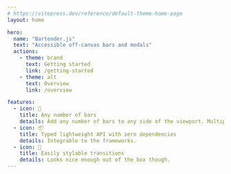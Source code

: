 ```yaml
---
# https://vitepress.dev/reference/default-theme-home-page
layout: home

hero:
  name: "Bartender.js"
  text: "Accessible off-canvas bars and modals"
  actions:
    - theme: brand
      text: Getting started
      link: /getting-started
    - theme: alt
      text: Overview
      link: /overview

features:
  - icon: 🍻
    title: Any number of bars
    details: Add any number of bars to any side of the viewport. Multiple bars can be open simultaneously.
  - icon: 📦
    title: Typed lightweight API with zero dependencies
    details: Integrable to the frameworks.
  - icon: 🎨
    title: Easily stylable transitions
    details: Looks nice enough out of the box though.
---
```


<TryItOut>
  <BasicLeftAlignedBar />
  <CenteredDialog />
  <FullScreenBar />
  <CenteredFullScreenBar />
  <BarWithAnimation />
</TryItOut>
